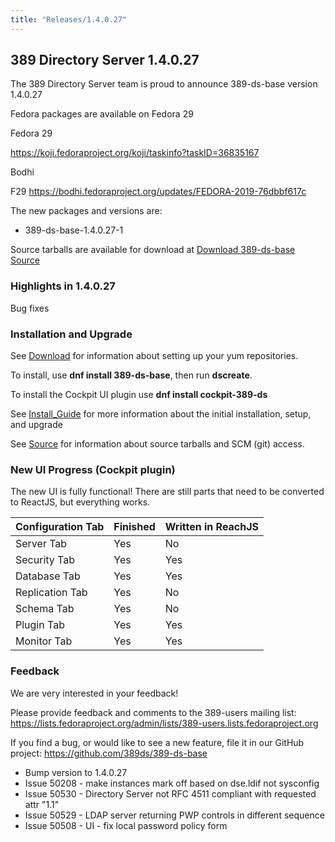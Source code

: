 ```yaml
---
title: "Releases/1.4.0.27"
---
```


389 Directory Server 1.4.0.27
-----------------------------

The 389 Directory Server team is proud to announce 389-ds-base version 1.4.0.27

Fedora packages are available on Fedora 29


Fedora 29

<https://koji.fedoraproject.org/koji/taskinfo?taskID=36835167>

Bodhi

F29 <https://bodhi.fedoraproject.org/updates/FEDORA-2019-76dbbf617c>


The new packages and versions are:

- 389-ds-base-1.4.0.27-1

Source tarballs are available for download at [Download 389-ds-base Source](https://releases.pagure.org/389-ds-base/389-ds-base-1.4.0.27.tar.bz2)

### Highlights in 1.4.0.27

Bug fixes

### Installation and Upgrade 

See [Download](../download.html) for information about setting up your yum repositories.

To install, use **dnf install 389-ds-base**, then run **dscreate**.

To install the Cockpit UI plugin use **dnf install cockpit-389-ds**

See [Install\_Guide](../howto/howto-install-389.html) for more information about the initial installation, setup, and upgrade

See [Source](../development/source.html) for information about source tarballs and SCM (git) access.

### New UI Progress (Cockpit plugin)

The new UI is fully functional!  There are still parts that need to be converted to ReactJS, but everything works.

|Configuration Tab| Finished | Written in ReachJS |
|-----------------|----------|---------|
|Server Tab|Yes|No|
|Security Tab|Yes|Yes|
|Database Tab|Yes|Yes|
|Replication Tab|Yes|No|
|Schema Tab|Yes|No|
|Plugin Tab|Yes|Yes|
|Monitor Tab|Yes|Yes|

### Feedback

We are very interested in your feedback!

Please provide feedback and comments to the 389-users mailing list: <https://lists.fedoraproject.org/admin/lists/389-users.lists.fedoraproject.org>

If you find a bug, or would like to see a new feature, file it in our GitHub project: <https://github.com/389ds/389-ds-base>

- Bump version to 1.4.0.27
- Issue 50208 - make instances mark off based on dse.ldif not sysconfig
- Issue 50530 - Directory Server not RFC 4511 compliant with requested attr "1.1"
- Issue 50529 - LDAP server returning PWP controls in different sequence
- Issue 50508 - UI - fix local password policy form


